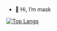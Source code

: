 - 👋 Hi, I’m mask


[![Top Langs](https://github-readme-stats.vercel.app/api/top-langs/?username=ss-mask-ss&layout=compact)](https://github.com/ss-mask-ss/github-readme-stats)
